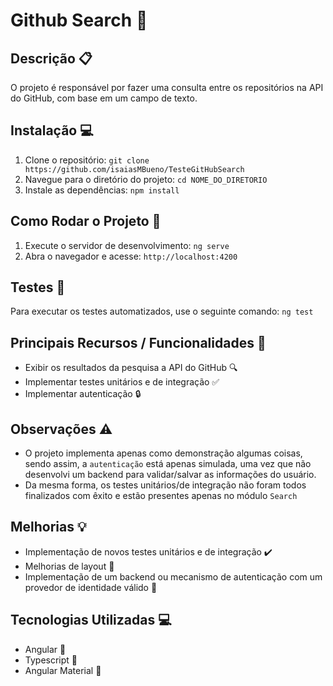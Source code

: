 # Github Search :mag_right:

## Descrição :clipboard:
O projeto é responsável por fazer uma consulta entre os repositórios na API do GitHub, com base em um campo de texto.

## Instalação :computer:
1. Clone o repositório: `git clone https://github.com/isaiasMBueno/TesteGitHubSearch`
2. Navegue para o diretório do projeto: `cd NOME_DO_DIRETORIO`
3. Instale as dependências: `npm install`

## Como Rodar o Projeto :rocket:
1. Execute o servidor de desenvolvimento: `ng serve`
2. Abra o navegador e acesse: `http://localhost:4200`

## Testes :microscope:
Para executar os testes automatizados, use o seguinte comando: `ng test`

## Principais Recursos / Funcionalidades :star2:
- Exibir os resultados da pesquisa a API do GitHub :mag:
- Implementar testes unitários e de integração :white_check_mark:
- Implementar autenticação :lock:

## Observações :warning:
- O projeto implementa apenas como demonstração algumas coisas, sendo assim, a `autenticação` está apenas simulada, uma vez que não desenvolvi um backend para validar/salvar as informações do usuário.
- Da mesma forma, os testes unitários/de integração não foram todos finalizados com êxito e estão presentes apenas no módulo `Search`

## Melhorias :bulb:
- Implementação de novos testes unitários e de integração :heavy_check_mark:
- Melhorias de layout :art:
- Implementação de um backend ou mecanismo de autenticação com um provedor de identidade válido :key:

## Tecnologias Utilizadas :computer:
- Angular :space_invader:
- Typescript :blue_book:
- Angular Material :stop_sign:
